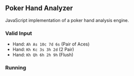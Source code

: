 ## Poker Hand Analyzer ##

JavaScript implementation of a poker hand analysis engine.

### Valid Input ###

- Hand: `Ah As 10c 7d 6s` (Pair of Aces)
- Hand: `Kh Kc 3s 3h 2d` (2 Pair) 
- Hand: `Kh Qh 6h 2h 9h` (Flush) 

### Running ###



